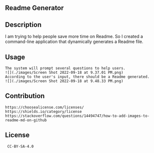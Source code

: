    ## Readme Generator

   ## Description
   I am trying to help people save more time on Readme. So I created a command-line application that dynamically generates a Readme file.
  
  ## Usage
    The system will prompt several questions to help users.
    ![](./images/Screen Shot 2022-09-18 at 9.37.01 PM.png)
    According to the user's input, there should be a Readme generated.
    ![](./images/Screen Shot 2022-09-18 at 9.48.33 PM.png)



   ## Contribution
    https://choosealicense.com/licenses/
    https://shields.io/category/license
    https://stackoverflow.com/questions/14494747/how-to-add-images-to-readme-md-on-github


   ## License
     CC-BY-SA-4.0




   
